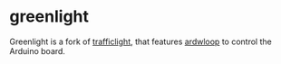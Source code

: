# greenlight
Greenlight is a fork of [trafficlight](https://github.com/ssenegas/trafficlight), that features [ardwloop](https://llschall.github.io/ardwloop/) to control the Arduino board.

